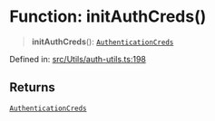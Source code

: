 # Function: initAuthCreds()

> **initAuthCreds**(): [`AuthenticationCreds`](../type-aliases/AuthenticationCreds.md)

Defined in: [src/Utils/auth-utils.ts:198](https://github.com/Fokusdotid/bail/blob/fcd0cec6f26de1fb545eb2e03fa5c63fbad99d3d/src/Utils/auth-utils.ts#L198)

## Returns

[`AuthenticationCreds`](../type-aliases/AuthenticationCreds.md)

